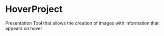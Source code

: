 HoverProject
============

Presentation Tool that allows the creation of images with information that appears on hover
